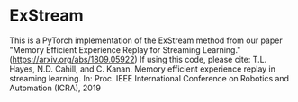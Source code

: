 # ExStream
This is a PyTorch implementation of the ExStream method from our paper "Memory Efficient Experience Replay for Streaming Learning." (https://arxiv.org/abs/1809.05922) If using this code, please cite: T.L. Hayes, N.D. Cahill, and C. Kanan. Memory efficient experience replay in streaming learning. In: Proc. IEEE International Conference on Robotics and Automation (ICRA), 2019
